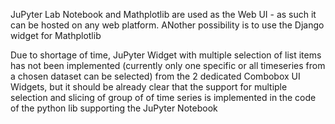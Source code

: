 JuPyter Lab Notebook and Mathplotlib are used as the Web UI - as such it can be hosted on any web platform. ANother possibility is to use the Django widget for Mathplotlib

Due to shortage of time, JuPyter Widget with multiple selection of list items has not been implemented (currently only one specific or all timeseries from a chosen dataset can be selected)
from the 2 dedicated Combobox UI Widgets, but it should be already clear that the support for multiple selection and slicing of group of of time 
series is implemented in the code of the python lib supporting the JuPyter Notebook
